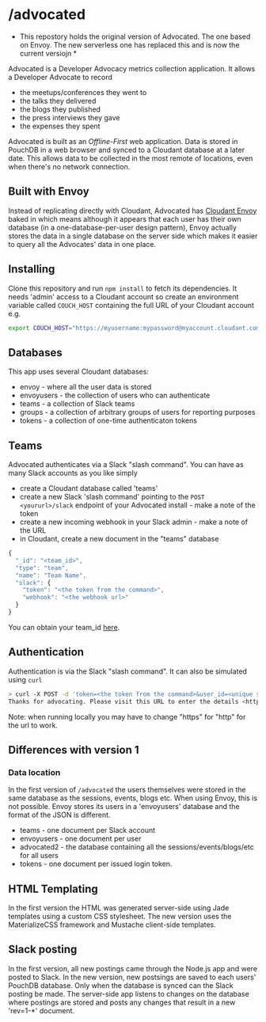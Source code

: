 # /advocated

* This repostory holds the original version of Advocated. The one based on Envoy. The new serverless one has replaced this and is now the current versiojn *

Advocated is a Developer Advocacy metrics collection application. It allows a Developer Advocate to record

- the meetups/conferences they went to
- the talks they delivered
- the blogs they published
- the press interviews they gave
- the expenses they spent

Advocated is built as an *Offline-First* web application. Data is stored in PouchDB in a web browser and synced to a Cloudant database at a later date. This allows data to be collected in the most remote of locations, even when there's no network connection.

## Built with Envoy

Instead of replicating directly with Cloudant, Advocated has [Cloudant Envoy](https://www.npmjs.com/package/cloudant-envoy) baked in which means although it appears that each user has their own database (in a one-database-per-user design pattern), Envoy actually stores the data in a single database on the server side which  makes it easier to query all the Advocates' data in one place.

## Installing

Clone this repository and run `npm install` to fetch its dependencies. It needs 'admin' access to a Cloudant account so create an environment variable called `COUCH_HOST` containing the full URL of your Cloudant account e.g.

```sh
export COUCH_HOST="https://myusername:mypassword@myaccount.cloudant.com"
```

## Databases

This app uses several Cloudant databases:

- envoy - where all the user data is stored
- envoyusers - the collection of users who can authenticate 
- teams - a collection of Slack teams
- groups - a collection of arbitrary groups of users for reporting purposes
- tokens - a collection of one-time authenticaton tokens

## Teams

Advocated authenticates via a Slack "slash command". You can have as many Slack accounts as you like simply

- create a Cloudant database called 'teams'
- create a new Slack 'slash command' pointing to the `POST <yoururl>/slack` endpoint of your Advocated install - make a note of the token
- create a new incoming webhook in your Slack admin - make a note of the URL
- in Cloudant, create a new document in the "teams" database

```js
{
  "_id": "<team_id>",
  "type": "team",
  "name": "Team Name",
  "slack": {
    "token": "<the token from the command>",
    "webhook": "<the webhook url>"
  }
}
```

You can obtain your team_id [here](https://api.slack.com/methods/team.info/test).

## Authentication

Authentication is via the Slack "slash command". It can also be simulated using `curl`

```sh
> curl -X POST -d 'token=<the token from the command>&user_id=<unique slack user id>&team_id=<unique slack team id>&text=woo&user_name=glynn.bird' 'http://localhost:6016/slack'
Thanks for advocating. Please visit this URL to enter the details <https://localhost:6016/?token=8e6d6729-fbd1-4ad5-93bb-e6f8c8db6bff#token.html>
```

Note: when running locally you may have to change "https" for "http" for the url to work.

## Differences with version 1

### Data location 

In the first version of `/advocated` the users themselves were stored in the same database as the sessions, events, blogs etc. When using Envoy, this is not possible. Envoy stores its users in a 'envoyusers' database and the format of the JSON is different.

- teams - one document per Slack account
- envoyusers - one document per user
- advocated2 - the database containing all the sessions/events/blogs/etc for all users
- tokens - one document per issued login token.

## HTML Templating

In the first version the HTML was generated server-side using Jade templates using a custom CSS stylesheet. The new version uses the MaterializeCSS framework and Mustache client-side templates.

## Slack posting

In the first version, all new postings came through the Node.js app and were posted to Slack. In the new version, new postsings are saved to each users' PouchDB database. Only when the database is synced can the Slack posting be made. The server-side app listens to changes on the database where postings are stored and posts any changes that result in a new 'rev=1-*' document.
